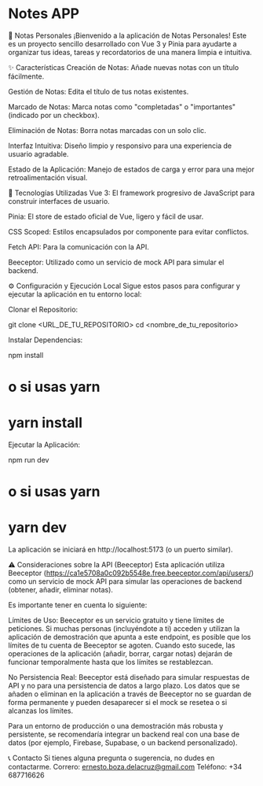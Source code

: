 # Notes APP

📝 Notas Personales
¡Bienvenido a la aplicación de Notas Personales! Este es un proyecto sencillo desarrollado con Vue 3 y Pinia para ayudarte a organizar tus ideas, tareas y recordatorios de una manera limpia e intuitiva.

✨ Características
Creación de Notas: Añade nuevas notas con un título fácilmente.

Gestión de Notas: Edita el título de tus notas existentes.

Marcado de Notas: Marca notas como "completadas" o "importantes" (indicado por un checkbox).

Eliminación de Notas: Borra notas marcadas con un solo clic.

Interfaz Intuitiva: Diseño limpio y responsivo para una experiencia de usuario agradable.

Estado de la Aplicación: Manejo de estados de carga y error para una mejor retroalimentación visual.

🚀 Tecnologías Utilizadas
Vue 3: El framework progresivo de JavaScript para construir interfaces de usuario.

Pinia: El store de estado oficial de Vue, ligero y fácil de usar.

CSS Scoped: Estilos encapsulados por componente para evitar conflictos.

Fetch API: Para la comunicación con la API.

Beeceptor: Utilizado como un servicio de mock API para simular el backend.

⚙️ Configuración y Ejecución Local
Sigue estos pasos para configurar y ejecutar la aplicación en tu entorno local:

Clonar el Repositorio:

git clone <URL_DE_TU_REPOSITORIO>
cd <nombre_de_tu_repositorio>

Instalar Dependencias:

npm install
# o si usas yarn
# yarn install

Ejecutar la Aplicación:

npm run dev
# o si usas yarn
# yarn dev

La aplicación se iniciará en http://localhost:5173 (o un puerto similar).

⚠️ Consideraciones sobre la API (Beeceptor)
Esta aplicación utiliza Beeceptor (https://ca1e5708a0c092b5548e.free.beeceptor.com/api/users/) como un servicio de mock API para simular las operaciones de backend (obtener, añadir, eliminar notas).

Es importante tener en cuenta lo siguiente:

Límites de Uso: Beeceptor es un servicio gratuito y tiene límites de peticiones. Si muchas personas (incluyéndote a ti) acceden y utilizan la aplicación de demostración que apunta a este endpoint, es posible que los límites de tu cuenta de Beeceptor se agoten. Cuando esto sucede, las operaciones de la aplicación (añadir, borrar, cargar notas) dejarán de funcionar temporalmente hasta que los límites se restablezcan.

No Persistencia Real: Beeceptor está diseñado para simular respuestas de API y no para una persistencia de datos a largo plazo. Los datos que se añaden o eliminan en la aplicación a través de Beeceptor no se guardan de forma permanente y pueden desaparecer si el mock se resetea o si alcanzas los límites.

Para un entorno de producción o una demostración más robusta y persistente, se recomendaría integrar un backend real con una base de datos (por ejemplo, Firebase, Supabase, o un backend personalizado).

📞 Contacto
Si tienes alguna pregunta o sugerencia, no dudes en contactarme.
Correro: ernesto.boza.delacruz@gmail.com
Teléfono: +34 687716626
